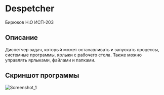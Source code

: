# Despetcher
Бирюков Н.О ИСП-203
## Описание
Диспетчер задач, который может останавливать и запускать процессы, системные программы, ярлыки с рабочего стола. Также можно управлять ярлыками, файлами и папками.
## Скриншот программы
![Screenshot_1](https://user-images.githubusercontent.com/119696083/206791449-04b7c168-b0a6-4244-99aa-531ac4a3b636.png)
